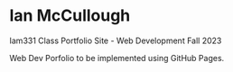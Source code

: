 # Ian McCullough
Iam331 Class Portfolio Site - Web Development Fall 2023

Web Dev Porfolio to be implemented using GitHub Pages.